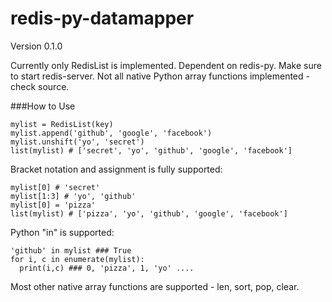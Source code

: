 redis-py-datamapper
===================

Version 0.1.0

Currently only RedisList is implemented. Dependent on redis-py. Make sure to start redis-server.
Not all native Python array functions implemented - check source.

###How to Use
    
    mylist = RedisList(key)
    mylist.append('github', 'google', 'facebook')
    mylist.unshift('yo', 'secret')
    list(mylist) # ['secret', 'yo', 'github', 'google', 'facebook']
    
Bracket notation and assignment is fully supported:

    mylist[0] # 'secret'
    mylist[1:3] # 'yo', 'github'
    mylist[0] = 'pizza'
    list(mylist) # ['pizza', 'yo', 'github', 'google', 'facebook']

Python "in" is supported:

    'github' in mylist ### True
    for i, c in enumerate(mylist):
      print(i,c) ### 0, 'pizza', 1, 'yo' ....

Most other native array functions are supported - len, sort, pop, clear.

